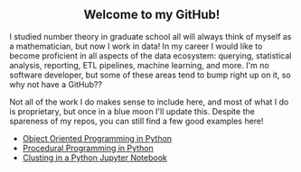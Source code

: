 ## <div align="center">Welcome to my GitHub!</div>

I studied number theory in graduate school all will always think of myself as a mathematician, but now I work in data!
In my career I would like to become proficient in all aspects of the data ecosystem: querying, statistical analysis, reporting, ETL pipelines, machine learning, and more.
I'm no software developer, but some of these areas tend to bump right up on it, so why not have a GitHub??

Not all of the work I do makes sense to include here, and most of what I do is proprietary, but once in a blue moon I'll update this.
Despite the spareness of my repos,  you can still find a few good examples here!
- [Object Oriented Programming in Python](https://github.com/njs08008/miscelaneous/blob/master/tic_tac_toe_class.py)
- [Procedural Programming in Python](https://github.com/njs08008/miscelaneous/blob/master/tic_tac_toe_procedural.py)
- [Clusting in a Python Jupyter Notebook](https://github.com/njs08008/Springboard/blob/master/machine_learning/Mini_Project_Clustering.ipynb)
